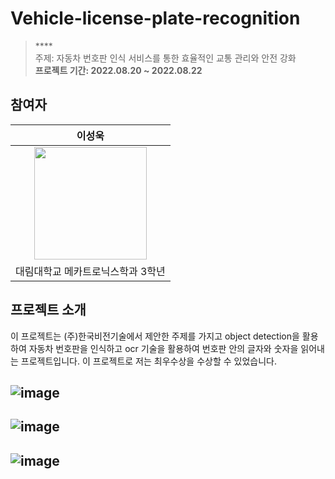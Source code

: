 # Vehicle-license-plate-recognition

> **** <br/>
> 주제: 자동차 번호판 인식 서비스를 통한 효율적인 교통 관리와 안전 강화   <br/>
> **프로젝트 기간: 2022.08.20 ~ 2022.08.22**


## 참여자
|      이성욱       |
| :------------------------------------------------------------------------------: |
|   <img width="180px" src="https://github.com/lee-seong-wook/Vehicle-license-plate-recognition/assets/130055880/b560398b-4f23-4403-8c55-099213266525.png" />   
| 대림대학교 메카트로닉스학과 3학년 |
## 프로젝트 소개
이 프로젝트는 (주)한국비전기술에서 제안한 주제를 가지고 object detection을 활용하여 자동차 번호판을 인식하고 ocr 기술을 활용하여 번호판 안의 글자와 숫자을 읽어내는 프로젝트입니다. 이 프로젝트로 저는 최우수상을 수상할 수 있었습니다. 


![image](https://github.com/lee-seong-wook/Vehicle-license-plate-recognition/assets/130055880/4f000257-c431-4d82-aa91-cc027468264f)
--------------------------------------------------------------------------------------------------------------------------------------------------------------------------------------------------------------------




![image](https://github.com/lee-seong-wook/Vehicle-license-plate-recognition/assets/130055880/726ec51e-3f6e-4793-89c3-4f48ef2bb538)
--------------------------------------------------------------------------------------------------------------------------------------------------------------------------------------------------------------------

![image](https://github.com/lee-seong-wook/Vehicle-license-plate-recognition/assets/130055880/07e146a4-ca3b-43e7-942f-082b2076dc23)
-----------------------------------------------------------------------------------------------------------------------------------------------------------------------------------------------------------------------


